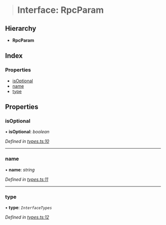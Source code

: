 > # Interface: RpcParam

## Hierarchy

* **RpcParam**

## Index

### Properties

* [isOptional](_types_.rpcparam.md#isoptional)
* [name](_types_.rpcparam.md#name)
* [type](_types_.rpcparam.md#type)

## Properties

###  isOptional

• **isOptional**: *boolean*

*Defined in [types.ts:10](https://github.com/polkadot-js/api/blob/9ffb4b8/packages/type-jsonrpc/src/types.ts#L10)*

___

###  name

• **name**: *string*

*Defined in [types.ts:11](https://github.com/polkadot-js/api/blob/9ffb4b8/packages/type-jsonrpc/src/types.ts#L11)*

___

###  type

• **type**: *`InterfaceTypes`*

*Defined in [types.ts:12](https://github.com/polkadot-js/api/blob/9ffb4b8/packages/type-jsonrpc/src/types.ts#L12)*